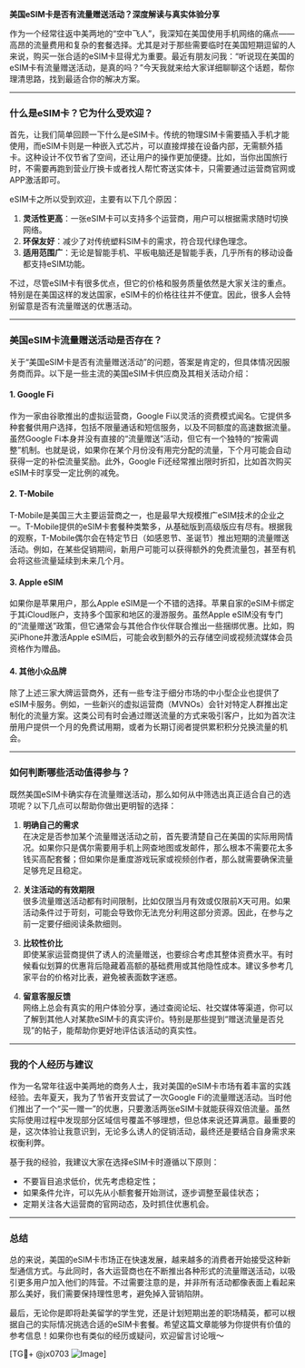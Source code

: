 **美国eSIM卡是否有流量赠送活动？深度解读与真实体验分享**

作为一个经常往返中美两地的“空中飞人”，我深知在美国使用手机网络的痛点——高昂的流量费用和复杂的套餐选择。尤其是对于那些需要临时在美国短期逗留的人来说，购买一张合适的eSIM卡显得尤为重要。最近有朋友问我：“听说现在美国的eSIM卡有流量赠送活动，是真的吗？”今天我就来给大家详细聊聊这个话题，帮你理清思路，找到最适合你的解决方案。

---

### **什么是eSIM卡？它为什么受欢迎？**

首先，让我们简单回顾一下什么是eSIM卡。传统的物理SIM卡需要插入手机才能使用，而eSIM卡则是一种嵌入式芯片，可以直接焊接在设备内部，无需额外插卡。这种设计不仅节省了空间，还让用户的操作更加便捷。比如，当你出国旅行时，不需要再跑到营业厅换卡或者找人帮忙寄送实体卡，只需要通过运营商官网或APP激活即可。

eSIM卡之所以受到欢迎，主要有以下几个原因：

1. **灵活性更高**：一张eSIM卡可以支持多个运营商，用户可以根据需求随时切换网络。
2. **环保友好**：减少了对传统塑料SIM卡的需求，符合现代绿色理念。
3. **适用范围广**：无论是智能手机、平板电脑还是智能手表，几乎所有的移动设备都支持eSIM功能。

不过，尽管eSIM卡有很多优点，但它的价格和服务质量依然是大家关注的重点。特别是在美国这样的发达国家，eSIM卡的价格往往并不便宜。因此，很多人会特别留意是否有流量赠送的优惠活动。

---

### **美国eSIM卡流量赠送活动是否存在？**

关于“美国eSIM卡是否有流量赠送活动”的问题，答案是肯定的，但具体情况因服务商而异。以下是一些主流的美国eSIM卡供应商及其相关活动介绍：

#### 1. **Google Fi**
作为一家由谷歌推出的虚拟运营商，Google Fi以灵活的资费模式闻名。它提供多种套餐供用户选择，包括不限量通话和短信服务，以及不同额度的高速数据流量。虽然Google Fi本身并没有直接的“流量赠送”活动，但它有一个独特的“按需调整”机制。也就是说，如果你在某个月份没有用完分配的流量，下个月可能会自动获得一定的补偿流量奖励。此外，Google Fi还经常推出限时折扣，比如首次购买eSIM卡时享受一定比例的减免。

#### 2. **T-Mobile**
T-Mobile是美国三大主要运营商之一，也是最早大规模推广eSIM技术的企业之一。T-Mobile提供的eSIM卡套餐种类繁多，从基础版到高级版应有尽有。根据我的观察，T-Mobile偶尔会在特定节日（如感恩节、圣诞节）推出短期的流量赠送活动。例如，在某些促销期间，新用户可能可以获得额外的免费流量包，甚至有机会将这些流量延续到未来几个月。

#### 3. **Apple eSIM**
如果你是苹果用户，那么Apple eSIM是一个不错的选择。苹果自家的eSIM卡绑定于其iCloud账户，支持多个国家和地区的漫游服务。虽然Apple eSIM没有专门的“流量赠送”政策，但它通常会与其他合作伙伴联合推出一些捆绑优惠。比如，购买iPhone并激活Apple eSIM后，可能会收到额外的云存储空间或视频流媒体会员资格作为赠品。

#### 4. **其他小众品牌**
除了上述三家大牌运营商外，还有一些专注于细分市场的中小型企业也提供了eSIM卡服务。例如，一些新兴的虚拟运营商（MVNOs）会针对特定人群推出定制化的流量方案。这类公司有时会通过赠送流量的方式来吸引客户，比如为首次注册用户提供一个月的免费试用期，或者为长期订阅者提供累积积分兑换流量的机会。

---

### **如何判断哪些活动值得参与？**

既然美国eSIM卡确实存在流量赠送活动，那么如何从中筛选出真正适合自己的选项呢？以下几点可以帮助你做出更明智的选择：

1. **明确自己的需求**  
   在决定是否参加某个流量赠送活动之前，首先要清楚自己在美国的实际用网情况。如果你只是偶尔需要用手机上网查地图或发邮件，那么根本不需要花太多钱买高配套餐；但如果你是重度游戏玩家或视频创作者，那么就需要确保流量足够充足且稳定。

2. **关注活动的有效期限**  
   很多流量赠送活动都有时间限制，比如仅限当月有效或仅限前X天可用。如果活动条件过于苛刻，可能会导致你无法充分利用这部分资源。因此，在参与之前一定要仔细阅读条款细则。

3. **比较性价比**  
   即使某家运营商提供了诱人的流量赠送，也要综合考虑其整体资费水平。有时候看似划算的优惠背后隐藏着高额的基础费用或其他隐性成本。建议多参考几家平台的价格对比表，避免被表面数字迷惑。

4. **留意客服反馈**  
   网络上总会有真实的用户体验分享，通过查阅论坛、社交媒体等渠道，你可以了解到其他人对某款eSIM卡的真实评价。特别是那些提到“赠送流量是否兑现”的帖子，能帮助你更好地评估该活动的真实性。

---

### **我的个人经历与建议**

作为一名常年往返中美两地的商务人士，我对美国的eSIM卡市场有着丰富的实践经验。去年夏天，我为了节省开支尝试了一次Google Fi的流量赠送活动。当时他们推出了一个“买一赠一”的优惠，只要激活两张eSIM卡就能获得双倍流量。虽然实际使用过程中发现部分区域信号覆盖不够理想，但总体来说还算满意。最重要的是，这次体验让我意识到，无论多么诱人的促销活动，最终还是要结合自身需求来权衡利弊。

基于我的经验，我建议大家在选择eSIM卡时遵循以下原则：
- 不要盲目追求低价，优先考虑稳定性；
- 如果条件允许，可以先从小额套餐开始测试，逐步调整至最佳状态；
- 定期关注各大运营商的官网动态，及时抓住优惠机会。

---

### **总结**

总的来说，美国的eSIM卡市场正在快速发展，越来越多的消费者开始接受这种新型通信方式。与此同时，各大运营商也在不断推出各种形式的流量赠送活动，以吸引更多用户加入他们的阵营。不过需要注意的是，并非所有活动都像表面上看起来那么美好，我们需要保持理性思考，避免掉入营销陷阱。

最后，无论你是即将赴美留学的学生党，还是计划短期出差的职场精英，都可以根据自己的实际情况挑选合适的eSIM卡套餐。希望这篇文章能够为你提供有价值的参考信息！如果你也有类似的经历或疑问，欢迎留言讨论哦～

[TG💪+ @jx0703 ![Image](https://github.com/user-attachments/assets/dbca1d08-cadb-493c-b0ec-ad6f7a83f270)]